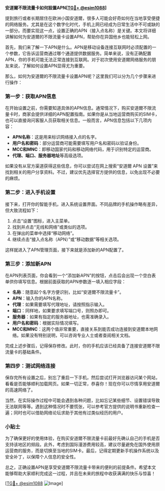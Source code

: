 **安道爾不限流量卡如何設置APN[[TG💪+ @esim1088](https://t.me/s/esim1088)]**

提到旅行或者长期居住在欧洲小国安道爾，很多人可能会好奇如何在当地享受便捷的网络服务。尤其是在这个数字化时代，手机上网已经成为日常生活中不可或缺的一部分。而要实现这一点，设置正确的APN（接入点名称）是关键。本文将详细讲解如何为安道爾的不限流量卡设置APN，帮助你在异国他乡也能轻松上网。

首先，我们来了解一下APN是什么。APN是移动设备连接互联网时必须配置的一个参数，它告诉运营商通过哪个通道提供数据服务。简单来说，没有正确配置APN，你的手机可能无法正常连接到互联网。对于初次使用安道爾网络服务的朋友来说，了解如何设置APN显得尤为重要。

那么，如何为安道爾的不限流量卡设置APN呢？这里我们可以分为几个步骤来进行操作：

### 第一步：获取APN信息

在开始设置之前，你需要知道具体的APN信息。通常情况下，购买安道爾不限流量卡时，商家会提供详细的APN配置指南。如果你是从当地运营商购买的SIM卡，也可以直接询问客服人员获取相关信息。一般而言，APN信息包括以下几项内容：

- **APN名称**：这是用来标识网络接入点的名字。
- **用户名和密码**：部分运营商可能需要填写用户名和密码以验证身份。
- **MCC和MNC**：即移动国家代码和移动网络代码，用于识别特定的运营商。
- **代理、端口、服务器地址**等高级选项。

如果没有从官方渠道获得这些信息，你可以尝试在网上搜索“安道爾 APN 设置”来找到相关的用户分享资料。不过，建议优先选择官方提供的信息，以免出现不必要的麻烦。

### 第二步：进入手机设置

接下来，打开你的智能手机，进入系统设置界面。不同品牌的手机操作略有差异，但大致流程如下：

1. 点击“设置”图标，进入主菜单。
2. 找到并点击“无线和网络”或类似的选项。
3. 在弹出的菜单中选择“移动网络”。
4. 继续点击“接入点名称（APN）”或“移动数据”等相关选项。

这样就进入了APN管理页面，接下来就是添加新的APN配置了。

### 第三步：添加新APN

在APN列表页面，你会看到一个“添加新APN”的按钮，点击后会出现一个空白表单供你填写信息。根据前面获取的APN参数逐一填入相应字段：

- **名称**：随意起个名字方便识别，比如“安道爾不限流量卡”。
- **APN**：输入你的APN名称。
- **代理**：如果需要填写代理地址，请按照指示输入。
- **端口**：同样地，如果要求填写端口号，则照办即可。
- **服务器**：如果有指定的服务器地址，也需准确录入。
- **用户名和密码**：根据实际情况填写。
- **MCC和MNC**：这两个值非常重要，直接关系到能否成功连接到安道爾本地网络。如果没有特别说明，可以咨询专业人士或者查阅相关文档。

完成上述步骤后，记得保存修改。此时，你的手机应该已经具备了连接安道爾不限流量卡的基础条件。

### 第四步：测试网络连接

保存完所有设置之后，别忘了重启一下手机，然后尝试打开浏览器访问某个网站，看看是否能够顺利加载网页。如果一切正常，恭喜你！现在你可以尽情享用安道爾的高速网络了。

当然，在实际操作过程中可能会遇到各种问题，比如忘记某些细节、设置错误导致无法联网等等。遇到这种情况时不要慌张，可以参考官方提供的说明书重新检查一遍；同时也可以借助网络论坛求助于其他有过类似经历的用户。

### 小贴士

为了确保更好的使用体验，在购买安道爾不限流量卡前最好先确认自己的手机是否支持该地区的频段。此外，考虑到国际漫游费用较高，建议尽量避免在国外使用原运营商的服务，而是切换至当地的SIM卡。最后，记得定期更新手机操作系统以及安全补丁，以保障个人信息的安全性。

总之，正确设置APN是享受安道爾不限流量卡带来的便利的前提条件。希望本文能够帮助大家顺利完成这一过程，并且在未来的旅程中收获满满的快乐与惊喜！

[[TG💪+ @esim1088](https://t.me/s/esim1088) ![Image](https://i.postimg.cc/4NQfJmqS/Snipaste-2025-05-13-00-14-12.png)]